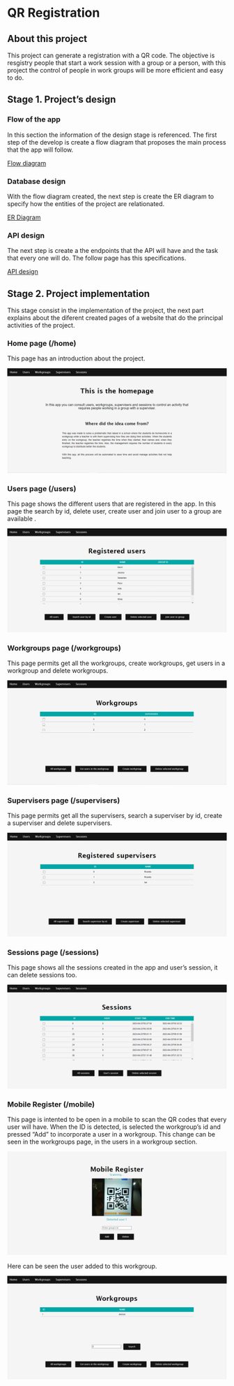 # QR Registration

## About this project

This project can generate a registration with a QR code. The objective is resgistry people that start a work session with a group or a person, with this project the control of people in work groups will be more efficient and easy to do.

## Stage 1. Project’s design

### Flow of the app

In this section the information of the design stage is referenced. The first step of the develop is create a flow diagram that proposes the main process that the app will follow.

[Flow diagram](QR-Registration-Documentation/Flow%20diagram%208ae726e180234475bb0bd7e0ddc48107.md)

### Database design

With the flow diagram created, the next step is create the ER diagram to specify how the entities of the project are relationated.

[ER Diagram](QR-Registration-Documentation/ER%20Diagram%207b792302cd90416386e37090e914052f.md)

### API design

The next step is create a the endpoints that the API will have and the task that every one will do. The follow page has this specifications.

[API design](QR-Registration-Documentation/API%20design%20ffd4339e6a5541fe95a4cc55d64ffa4b.md)

## Stage 2. Project implementation

This stage consist in the implementation of the project, the next part explains about the diferent created pages of a website that do the principal activities of the project.

### Home page (/home)

This page has an introduction about the project.

![Untitled](QR-Registration-Documentation/Untitled.png)

### Users page (/users)

This page shows the different users that are registered in the app. In this page the search by id, delete user, create user and join user to a group are available .

![QR-Registration-Documentation/Untitled%201.png](QR-Registration-Documentation/Untitled%201.png)

### Workgroups page (/workgroups)

This page permits get all the workgroups, create workgroups, get users in a workgroup and delete workgroups.

![QR-Registration-Documentation/Untitled%202.png](QR-Registration-Documentation/Untitled%202.png)

### Supervisers page (/supervisers)

This page permits get all the supervisers, search a superviser by id, create a superviser and delete supervisers.

![QR-Registration-Documentation/Untitled%203.png](QR-Registration-Documentation/Untitled%203.png)

### Sessions page (/sessions)

This page shows all the sessions created in the app and user’s session, it can delete sessions too.

![QR-Registration-Documentation/Untitled%204.png](QR-Registration-Documentation/Untitled%204.png)

### Mobile Register (/mobile)

This page is intented to be open in a mobile to scan the QR codes that every user will have. When the ID is detected, is selected the workgroup’s id and pressed “Add” to incorporate a user in a workgroup. This change can be seen in the workgroups page, in the users in a workgroup section. 

![QR-Registration-Documentation/Untitled%205.png](QR-Registration-Documentation/Untitled%205.png)

Here can be seen the user added to this workgroup.

![QR-Registration-Documentation/Untitled%206.png](QR-Registration-Documentation/Untitled%206.png)